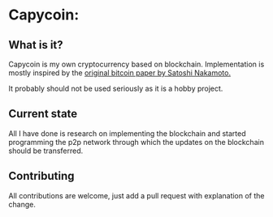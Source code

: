 # Capycoin:
##  What is it?
Capycoin is my own cryptocurrency based on blockchain. Implementation is mostly inspired by the [original bitcoin paper by Satoshi Nakamoto.](https://bitcoin.org/bitcoin.pdf)

It probably should not be used seriously as it is a hobby project.
## Current state
All I have done is research on implementing the blockchain and started programming the p2p network through which the updates on the blockchain should be transferred.
## Contributing
All contributions are welcome, just add a pull request with explanation of the change.